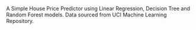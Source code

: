 A Simple House Price Predictor using Linear Regression, Decision Tree and Random Forest models.
Data sourced from UCI Machine Learning Repository.
